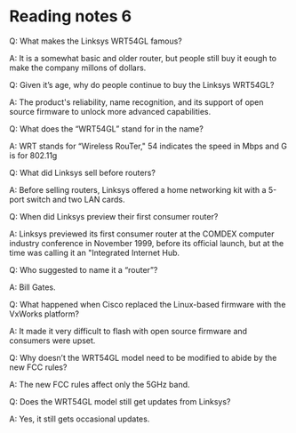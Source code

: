 # Reading notes 6

Q: What makes the Linksys WRT54GL famous?

A: It is a somewhat basic and older router, but people still buy it eough to make the company millons of dollars.


Q: Given it’s age, why do people continue to buy the Linksys WRT54GL?

A: The product's reliability, name recognition, and its support of open source firmware to unlock more advanced capabilities.


Q: What does the “WRT54GL” stand for in the name?

A: WRT stands for “Wireless RouTer," 54 indicates the speed in Mbps and G is for 802.11g


Q: What did Linksys sell before routers?

A: Before selling routers, Linksys offered a home networking kit with a 5-port switch and two LAN cards.

Q: When did Linksys preview their first consumer router?

A: Linksys previewed its first consumer router at the COMDEX computer industry conference in November 1999, before its official launch, but at the time was calling it an "Integrated Internet Hub.


Q: Who suggested to name it a “router”?

A: Bill Gates.


Q: What happened when Cisco replaced the Linux-based firmware with the VxWorks platform?

A: It made it very difficult to flash with open source firmware and consumers were upset.


Q: Why doesn’t the WRT54GL model need to be modified to abide by the new FCC rules?

A: The new FCC rules affect only the 5GHz band.


Q: Does the WRT54GL model still get updates from Linksys?

A: Yes, it still gets occasional updates.
